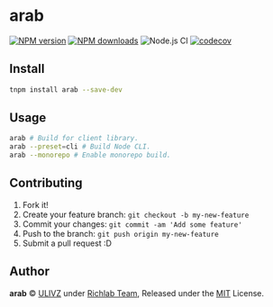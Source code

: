# arab

[![NPM version](https://img.shields.io/npm/v/arab.svg?style=flat)](https://npmjs.com/package/arab) [![NPM downloads](https://img.shields.io/npm/dm/arab.svg?style=flat)](https://npmjs.com/package/arab) ![Node.js CI](https://github.com/rich-lab/arab/workflows/Node.js%20CI/badge.svg) [![codecov](https://codecov.io/gh/rich-lab/arab/branch/master/graph/badge.svg)](https://codecov.io/gh/rich-lab/arab)

## Install

```bash
tnpm install arab --save-dev
```

## Usage

```bash
arab # Build for client library.
arab --preset=cli # Build Node CLI.
arab --monorepo # Enable monorepo build.
```

## Contributing

1. Fork it!
2. Create your feature branch: `git checkout -b my-new-feature`
3. Commit your changes: `git commit -am 'Add some feature'`
4. Push to the branch: `git push origin my-new-feature`
5. Submit a pull request :D


## Author

**arab** © [ULIVZ](https://github.com/ulivz) under [Richlab Team](https://www.yuque.com/richlab/join-us/invitation), Released under the [MIT](./LICENSE) License.<br>
